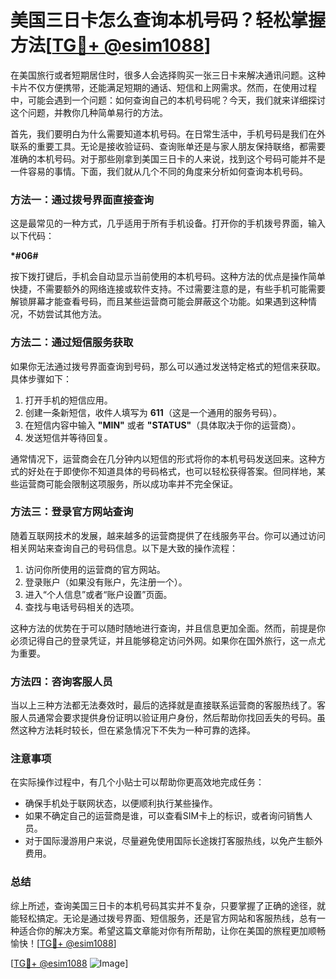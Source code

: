 # 美国三日卡怎么查询本机号码？轻松掌握方法[[TG💪+ @esim1088](https://t.me/s/esim1088)]

在美国旅行或者短期居住时，很多人会选择购买一张三日卡来解决通讯问题。这种卡片不仅方便携带，还能满足短期的通话、短信和上网需求。然而，在使用过程中，可能会遇到一个问题：如何查询自己的本机号码呢？今天，我们就来详细探讨这个问题，并教你几种简单易行的方法。

首先，我们要明白为什么需要知道本机号码。在日常生活中，手机号码是我们在外联系的重要工具。无论是接收验证码、查询账单还是与家人朋友保持联络，都需要准确的本机号码。对于那些刚拿到美国三日卡的人来说，找到这个号码可能并不是一件容易的事情。下面，我们就从几个不同的角度来分析如何查询本机号码。

### 方法一：通过拨号界面直接查询

这是最常见的一种方式，几乎适用于所有手机设备。打开你的手机拨号界面，输入以下代码：

**\*#06#**

按下拨打键后，手机会自动显示当前使用的本机号码。这种方法的优点是操作简单快捷，不需要额外的网络连接或软件支持。不过需要注意的是，有些手机可能需要解锁屏幕才能查看号码，而且某些运营商可能会屏蔽这个功能。如果遇到这种情况，不妨尝试其他方法。

### 方法二：通过短信服务获取

如果你无法通过拨号界面查询到号码，那么可以通过发送特定格式的短信来获取。具体步骤如下：

1. 打开手机的短信应用。
2. 创建一条新短信，收件人填写为 **611**（这是一个通用的服务号码）。
3. 在短信内容中输入 **"MIN"** 或者 **"STATUS"**（具体取决于你的运营商）。
4. 发送短信并等待回复。

通常情况下，运营商会在几分钟内以短信的形式将你的本机号码发送回来。这种方式的好处在于即使你不知道具体的号码格式，也可以轻松获得答案。但同样地，某些运营商可能会限制这项服务，所以成功率并不完全保证。

### 方法三：登录官方网站查询

随着互联网技术的发展，越来越多的运营商提供了在线服务平台。你可以通过访问相关网站来查询自己的号码信息。以下是大致的操作流程：

1. 访问你所使用的运营商的官方网站。
2. 登录账户（如果没有账户，先注册一个）。
3. 进入“个人信息”或者“账户设置”页面。
4. 查找与电话号码相关的选项。

这种方法的优势在于可以随时随地进行查询，并且信息更加全面。然而，前提是你必须记得自己的登录凭证，并且能够稳定访问外网。如果你在国外旅行，这一点尤为重要。

### 方法四：咨询客服人员

当以上三种方法都无法奏效时，最后的选择就是直接联系运营商的客服热线了。客服人员通常会要求提供身份证明以验证用户身份，然后帮助你找回丢失的号码。虽然这种方法耗时较长，但在紧急情况下不失为一种可靠的选择。

### 注意事项

在实际操作过程中，有几个小贴士可以帮助你更高效地完成任务：

- 确保手机处于联网状态，以便顺利执行某些操作。
- 如果不确定自己的运营商是谁，可以查看SIM卡上的标识，或者询问销售人员。
- 对于国际漫游用户来说，尽量避免使用国际长途拨打客服热线，以免产生额外费用。

### 总结

综上所述，查询美国三日卡的本机号码其实并不复杂，只要掌握了正确的途径，就能轻松搞定。无论是通过拨号界面、短信服务，还是官方网站和客服热线，总有一种适合你的解决方案。希望这篇文章能对你有所帮助，让你在美国的旅程更加顺畅愉快！[[TG💪+ @esim1088](https://t.me/s/esim1088)]

[[TG💪+ @esim1088](https://t.me/s/esim1088) ![Image](https://i.postimg.cc/4NQfJmqS/Snipaste-2025-05-13-00-14-12.png)]
